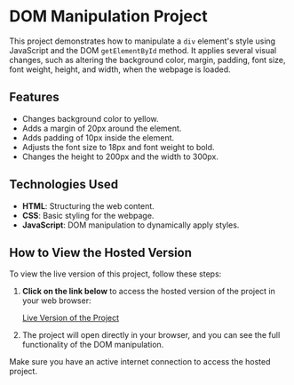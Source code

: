 # DOM Manipulation Project

This project demonstrates how to manipulate a `div` element's style using JavaScript and the DOM `getElementById` method. It applies several visual changes, such as altering the background color, margin, padding, font size, font weight, height, and width, when the webpage is loaded.

## Features
- Changes background color to yellow.
- Adds a margin of 20px around the element.
- Adds padding of 10px inside the element.
- Adjusts the font size to 18px and font weight to bold.
- Changes the height to 200px and the width to 300px.

## Technologies Used

- **HTML**: Structuring the web content.
- **CSS**: Basic styling for the webpage.
- **JavaScript**: DOM manipulation to dynamically apply styles.

## How to View the Hosted Version

To view the live version of this project, follow these steps:

1. **Click on the link below** to access the hosted version of the project in your web browser:

   [Live Version of the Project](https://amisha2912.github.io/DOM-Project-1/)

2. The project will open directly in your browser, and you can see the full functionality of the DOM manipulation.

Make sure you have an active internet connection to access the hosted project.
